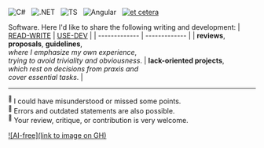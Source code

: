 ![C#](https://img.shields.io/badge/C%23-239120?style=for-the-badge&logo=c-sharp&logoColor=white)&nbsp;&nbsp;
![.NET](https://img.shields.io/badge/.NET-5C2D91?style=for-the-badge&logo=.net&logoColor=white)&nbsp;&nbsp;
![TS](https://img.shields.io/badge/TypeScript-007ACC?style=for-the-badge&logo=typescript&logoColor=white)&nbsp;&nbsp;
![Angular](https://img.shields.io/badge/Angular-DD0031?style=for-the-badge&logo=angular&logoColor=white)&nbsp;&nbsp;
[![et cetera](https://img.shields.io/badge/et-cetera-<COLOR>.svg)](https://shields.io/)

Software. Here I'd like to share the following writing and development:
| [READ-WRITE](../../../read-write/README.md) | [USE-DEV](../../../use-dev) |
| ------------- | ------------- |
| **reviews**, **proposals**, **guidelines**,<br/>_where I emphasize my own experience_,<br/>_trying to avoid triviality and obviousness_.  | **lack-oriented projects**,<br/>_which rest on decisions from praxis and_<br/>_cover essential tasks_. |

___________________
<sup>:small_orange_diamond:</sup>&nbsp;I could have misunderstood or missed some points.\
<sup>:small_red_triangle_down:</sup>&nbsp;Errors and outdated statements are also possible.\
<sup>:small_blue_diamond:</sup>&nbsp;Your review, critique, or contribution is very welcome.

[![AI-free](link to image on GH)](../../../read-write/readme%2B/pencraft/)
